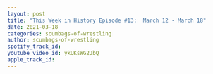 ```yaml
---
layout: post
title: "This Week in History Episode #13:  March 12 - March 18"
date: 2021-03-18
categories: scumbags-of-wrestling
author: scumbags-of-wrestling
spotify_track_id: 
youtube_video_id: ykUKsWG2JbQ
apple_track_id: 
---
```


